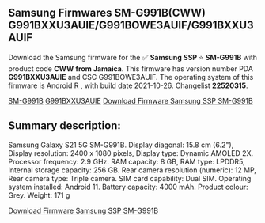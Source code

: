 <h2>Samsung Firmwares SM-G991B(CWW) G991BXXU3AUIE/G991BOWE3AUIF/G991BXXU3AUIF</h2>
Download the Samsung firmware for the ✅ <strong>Samsung SSP </strong> ⭐ <strong>SM-G991B</strong> with product code <strong>CWW</strong> <strong> from Jamaica</strong>. This firmware has version number PDA <strong>G991BXXU3AUIE</strong> and CSC G991BOWE3AUIF. The operating system of this firmware is Android R , with build date 2021-10-26. Changelist <strong>22520315</strong>.


[SM-G991B](https://samfirm.shop/samsung/model/SM-G991B)
[G991BXXU3AUIE](https://samfirm.shop/samsung/pda/G991BXXU3AUIE)
[Download Firmware Samsung SSP SM-G991B](https://samfirm.shop/samsung/firmware/469200)
<h2>Summary description:</h2>
<p>Samsung Galaxy S21 5G SM-G991B. Display diagonal: 15.8 cm (6.2"), Display resolution: 2400 x 1080 pixels, Display type: Dynamic AMOLED 2X. Processor frequency: 2.9 GHz. RAM capacity: 8 GB, RAM type: LPDDR5, Internal storage capacity: 256 GB. Rear camera resolution (numeric): 12 MP, Rear camera type: Triple camera. SIM card capability: Dual SIM. Operating system installed: Android 11. Battery capacity: 4000 mAh. Product colour: Grey. Weight: 171 g</p>


[Download Firmware Samsung SSP SM-G991B](https://samfirm.shop/samsung/firmware/469200)
